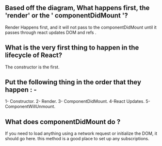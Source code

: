 ## Based off the diagram, What happens first, the 'render' or the ' componentDidMount '?

Render Happens first, and it will not pass to the componentDidMount until it passes through react updates DOM and refs .

## What is the very first thing to happen in the lifecycle of React?

The constructor is the first.

## Put the following thing in the order that they happen : -

1- Constructor.
2- Render.
3- ComponentDidMount.
4-React Updates.
5-ComponentWillUnmount.

## What does componentDidMount do ?

If you need to load anything using a network request or initialize the DOM, it should go here. this method is a good place to set up any subscriptions.